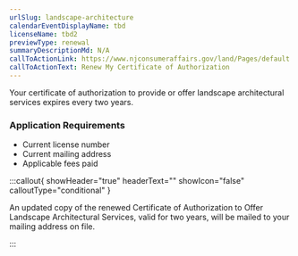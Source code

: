 ```yaml
---
urlSlug: landscape-architecture
calendarEventDisplayName: tbd
licenseName: tbd2
previewType: renewal
summaryDescriptionMd: N/A
callToActionLink: https://www.njconsumeraffairs.gov/land/Pages/default.aspx
callToActionText: Renew My Certificate of Authorization
---
```


Your certificate of authorization to provide or offer landscape architectural services expires every two years.

### Application Requirements

- Current license number
- Current mailing address
- Applicable fees paid

:::callout{ showHeader="true" headerText="" showIcon="false" calloutType="conditional" }

An updated copy of the renewed Certificate of Authorization to Offer Landscape Architectural Services, valid for two years, will be mailed to your mailing address on file.

:::
